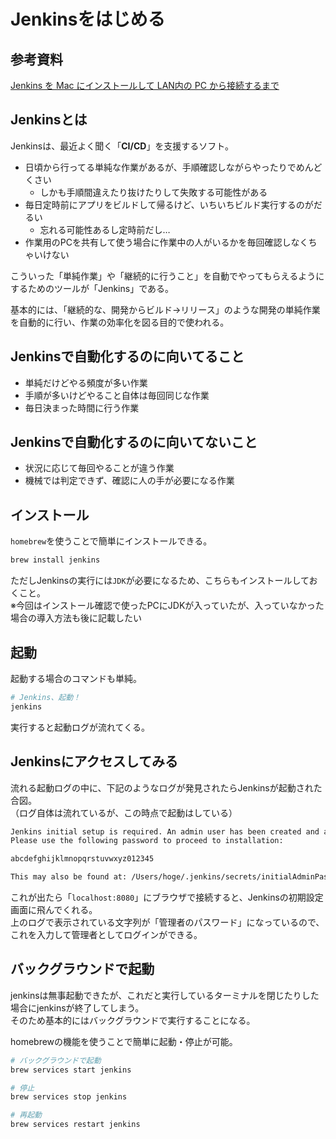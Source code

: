 # Jenkinsをはじめる
## 参考資料
[Jenkins を Mac にインストールして LAN内の PC から接続するまで](https://qiita.com/enuesutea/items/45527625362e5f3cc17b)

## Jenkinsとは
Jenkinsは、最近よく聞く「**CI/CD**」を支援するソフト。

* 日頃から行ってる単純な作業があるが、手順確認しながらやったりでめんどくさい
  - しかも手順間違えたり抜けたりして失敗する可能性がある
* 毎日定時前にアプリをビルドして帰るけど、いちいちビルド実行するのがだるい
  - 忘れる可能性あるし定時前だし…
* 作業用のPCを共有して使う場合に作業中の人がいるかを毎回確認しなくちゃいけない

こういった「単純作業」や「継続的に行うこと」を自動でやってもらえるようにするためのツールが「Jenkins」である。

基本的には、「継続的な、開発からビルド→リリース」のような開発の単純作業を自動的に行い、作業の効率化を図る目的で使われる。  

## Jenkinsで自動化するのに向いてること
* 単純だけどやる頻度が多い作業
* 手順が多いけどやること自体は毎回同じな作業
* 毎日決まった時間に行う作業

## Jenkinsで自動化するのに向いてないこと
* 状況に応じて毎回やることが違う作業
* 機械では判定できず、確認に人の手が必要になる作業


## インストール
`homebrew`を使うことで簡単にインストールできる。

``` bash
brew install jenkins
```

ただしJenkinsの実行には`JDK`が必要になるため、こちらもインストールしておくこと。  
※今回はインストール確認で使ったPCにJDKが入っていたが、入っていなかった場合の導入方法も後に記載したい

## 起動
起動する場合のコマンドも単純。

``` bash
# Jenkins、起動！
jenkins
```

実行すると起動ログが流れてくる。

## Jenkinsにアクセスしてみる
流れる起動ログの中に、下記のようなログが発見されたらJenkinsが起動された合図。  
（ログ自体は流れているが、この時点で起動はしている）

``` bash
Jenkins initial setup is required. An admin user has been created and a password generated.
Please use the following password to proceed to installation:

abcdefghijklmnopqrstuvwxyz012345

This may also be found at: /Users/hoge/.jenkins/secrets/initialAdminPassword
```

これが出たら「`localhost:8080`」にブラウザで接続すると、Jenkinsの初期設定画面に飛んでくれる。  
上のログで表示されている文字列が「管理者のパスワード」になっているので、これを入力して管理者としてログインができる。

## バックグラウンドで起動
jenkinsは無事起動できたが、これだと実行しているターミナルを閉じたりした場合にjenkinsが終了してしまう。  
そのため基本的にはバックグラウンドで実行することになる。

homebrewの機能を使うことで簡単に起動・停止が可能。

``` bash
# バックグラウンドで起動
brew services start jenkins

# 停止
brew services stop jenkins

# 再起動
brew services restart jenkins
```